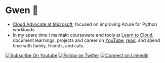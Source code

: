 <!--
**madebygps/madebygps** is a ✨ _special_ ✨ repository because its `README.md` (this file) appears on your GitHub profile.
-->
# Gwen 👋

- [Cloud Advocate at Microsoft](https://aka.ms/madebygps), focused on improving Azure for Python workloads.
- In my spare time I maintain courseware and tools at [Learn to Cloud](https://github.com/learntocloud), document learnings, projects and career on [YouTube](https://youtube.com/@gpslearnsai), [read](https://www.madebygps.com/books-for-technologists/), and spend time with family, friends, and cats.

[![Subscribe On Youtube](https://img.shields.io/badge/Subscribe-red?style=for-the-badge&logo=youtube&logoColor=white)](https://www.youtube.com/@gpslearnsai)
[![Follow on Twitter](https://img.shields.io/badge/Follow-%231DA1F2?style=for-the-badge&logo=twitter&logoColor=white)](https://twitter.com/madebygps)
[![Connect on LinkedIn](https://img.shields.io/badge/connect-%230077B5.svg?&style=for-the-badge&logo=linkedin)](https://www.linkedin.com/in/madebygps/)
